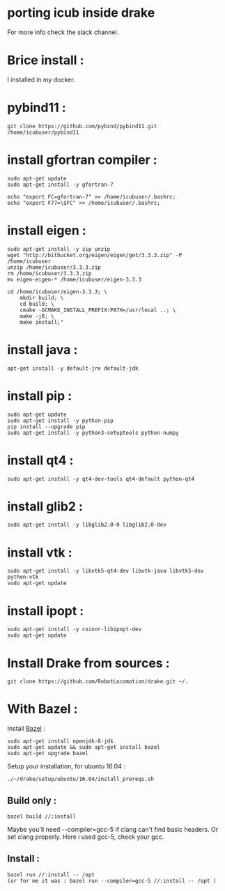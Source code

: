 # porting icub inside drake

For more info check the slack channel. 

# Brice install :

I installed in my docker.

# pybind11 :
```
git clone https://github.com/pybind/pybind11.git /home/icubuser/pybind11
```

# install gfortran compiler :
```
sudo apt-get update
sudo apt-get install -y gfortran-7

echo "export FC=gfortran-7" >> /home/icubuser/.bashrc;
echo "export F77=\$FC" >> /home/icubuser/.bashrc;
```

# install eigen :
```
sudo apt-get install -y zip unzip
wget "http://bitbucket.org/eigen/eigen/get/3.3.3.zip" -P /home/icubuser
unzip /home/icubuser/3.3.3.zip
rm /home/icubuser/3.3.3.zip
mv eigen-eigen-* /home/icubuser/eigen-3.3.3

cd /home/icubuser/eigen-3.3.3; \
	mkdir build; \
	cd build; \
	cmake -DCMAKE_INSTALL_PREFIX:PATH=/usr/local ..; \
	make -j8; \
	make install;"
```

# install java :
```
apt-get install -y default-jre default-jdk
```

# install pip :
```
sudo apt-get update
sudo apt-get install -y python-pip
pip install --upgrade pip
sudo apt-get install -y python3-setuptools python-numpy
```

# install qt4 :
```
sudo apt-get install -y qt4-dev-tools qt4-default python-qt4
```

# install glib2 :
```
sudo apt-get install -y libglib2.0-0 libglib2.0-dev
```

# install vtk :
```
sudo apt-get install -y libvtk5-qt4-dev libvtk-java libvtk5-dev python-vtk
sudo apt-get update
```

# install ipopt :
```
sudo apt-get install -y coinor-libipopt-dev
sudo apt-get update
```

# Install Drake from sources :
```
git clone https://github.com/RobotLocomotion/drake.git ~/.
```

# With Bazel :

Install [Bazel](https://bazel.build/) :
```
sudo apt-get install openjdk-8-jdk
sudo apt-get update && sudo apt-get install bazel
sudo apt-get upgrade bazel
```

Setup your installation, for ubuntu 16.04 :
```
./~/drake/setup/ubuntu/16.04/install_prereqs.sh
```

## Build only :
```
bazel build //:install
```

Maybe you'll need --compiler=gcc-5 if clang can't find basic headers. Or set clang properly. Here i used gcc-5, check your gcc.

## Install :
```
bazel run //:install -- /opt
(or for me it was : bazel run --compiler=gcc-5 //:install -- /opt )
```
